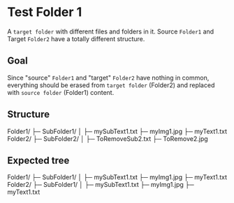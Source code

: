 # Test Folder 1

A `target folder` with different files and folders in it. Source `Folder1` and Target `Folder2` have a totally different structure.

## Goal

Since "source" `Folder1` and "target" `Folder2` have nothing in common, everything should be erased from `target folder` (Folder2) and replaced with `source folder` (Folder1) content.

## Structure

Folder1/
├─ SubFolder1/
│  ├─ mySubText1.txt
├─ myImg1.jpg
├─ myText1.txt
Folder2/
├─ SubFolder2/
│  ├─ ToRemoveSub2.txt
├─ ToRemove2.jpg

## Expected tree

Folder1/
├─ SubFolder1/
│  ├─ mySubText1.txt
├─ myImg1.jpg
├─ myText1.txt
Folder2/
├─ SubFolder1/
│  ├─ mySubText1.txt
├─ myImg1.jpg
├─ myText1.txt
